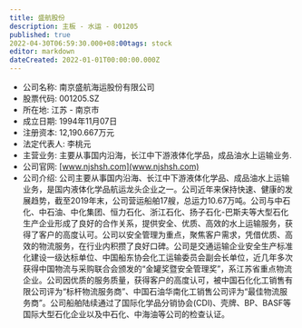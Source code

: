 ```yaml
---
title: 盛航股份
description: 主板 - 水运 - 001205
published: true
2022-04-30T06:59:30.000+08:00tags: stock
editor: markdown
dateCreated: 2022-01-01T00:00:00.000Z
---
```


- 公司名称: 南京盛航海运股份有限公司
- 股票代码: 001205.SZ
- 所在地: 江苏 - 南京市
- 成立日期: 1994年11月07日
- 注册资本: 12,190.667万元
- 法定代表人: 李桃元
- 主营业务: 主要从事国内沿海，长江中下游液体化学品，成品油水上运输业务.
- 公司官网: [www.njshsh.com](www.njshsh.com)
- 公司介绍: 公司主要从事国内沿海、长江中下游液体化学品、成品油水上运输业务，是国内液体化学品航运龙头企业之一。公司近年来保持快速、健康的发展趋势，截至2019年末，公司营运船舶17艘，总运力10.67万吨。公司与中石化、中石油、中化集团、恒力石化、浙江石化、扬子石化-巴斯夫等大型石化生产企业形成了良好的合作关系，提供安全、优质、高效的水上运输服务，获得了客户的高度认可。公司以安全管理为重点，聚焦客户需求，凭借优质、高效的物流服务，在行业内积攒了良好口碑。公司是交通运输企业安全生产标准化建设一级达标单位、中国船东协会化工运输委员会副会长单位，近几年多次获得中国物流与采购联合会颁发的“金罐奖暨安全管理奖”，系江苏省重点物流企业。公司因优质的服务质量，获得客户的高度认可，被中国石化化工销售有限公司评为“标杆物流服务商”、中国石油华南化工销售公司评为“最佳物流服务商”。公司船舶陆续通过了国际化学品分销协会(CDI)、壳牌、BP、BASF等国际大型石化企业以及中石化、中海油等公司的检查认证。


